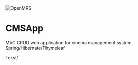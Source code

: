 <img src="https://cloud.githubusercontent.com/assets/668093/12567089/0ac42774-c372-11e5-97eb-00baf0fccc37.jpg" alt="OpenMRS"/>

# CMSApp
MVC CRUD web application for cinema management system. Spring/Hibernate/Thymeleaf


Tekst1


